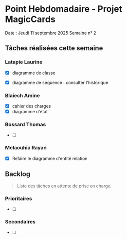 # Point Hebdomadaire - Projet MagicCards

Date : Jeudi 11 septembre 2025
Semaine n° 2

## Tâches réalisées cette semaine

### Latapie Laurine

- [x] diagramme de classe
- [x] diagramme de séquence : consulter l'historique


###  Blaiech Amine

- [x] cahier des charges
- [x] diagramme d'état

### Bossard Thomas

- [ ] 

### Melaouhia Rayan

- [x] Refaire le diagramme d'entité relation


## Backlog

> Liste des tâches en attente de prise en charge.

### Prioritaires

- [ ] 

### Secondaires

- [ ] 
